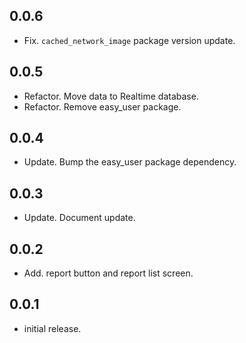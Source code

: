## 0.0.6
* Fix. `cached_network_image` package version update.

## 0.0.5
* Refactor. Move data to Realtime database.
* Refactor. Remove easy_user package.

## 0.0.4
* Update. Bump the easy_user package dependency.

## 0.0.3
* Update. Document update.

## 0.0.2
* Add. report button and report list screen.

## 0.0.1
* initial release.

